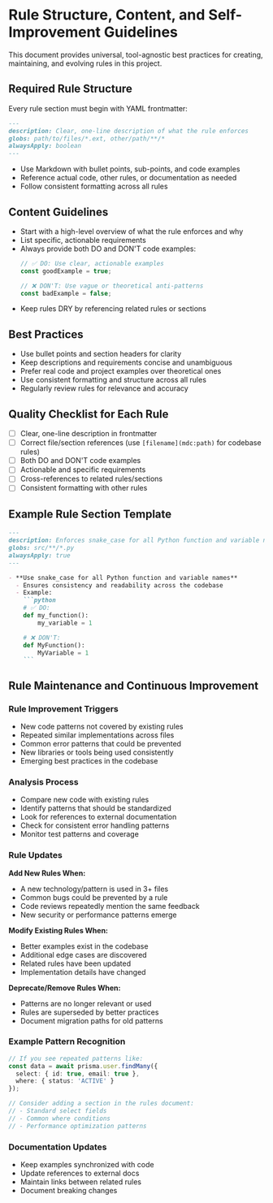 # Rule Structure, Content, and Self-Improvement Guidelines

This document provides universal, tool-agnostic best practices for creating, maintaining, and evolving rules in this project.

## Required Rule Structure

Every rule section must begin with YAML frontmatter:
```markdown
---
description: Clear, one-line description of what the rule enforces
globs: path/to/files/*.ext, other/path/**/*
alwaysApply: boolean
---
```

- Use Markdown with bullet points, sub-points, and code examples
- Reference actual code, other rules, or documentation as needed
- Follow consistent formatting across all rules

## Content Guidelines

- Start with a high-level overview of what the rule enforces and why
- List specific, actionable requirements
- Always provide both DO and DON'T code examples:
  ```typescript
  // ✅ DO: Use clear, actionable examples
  const goodExample = true;

  // ❌ DON'T: Use vague or theoretical anti-patterns
  const badExample = false;
  ```
- Keep rules DRY by referencing related rules or sections

## Best Practices

- Use bullet points and section headers for clarity
- Keep descriptions and requirements concise and unambiguous
- Prefer real code and project examples over theoretical ones
- Use consistent formatting and structure across all rules
- Regularly review rules for relevance and accuracy

## Quality Checklist for Each Rule

- [ ] Clear, one-line description in frontmatter
- [ ] Correct file/section references (use `[filename](mdc:path)` for codebase rules)
- [ ] Both DO and DON'T code examples
- [ ] Actionable and specific requirements
- [ ] Cross-references to related rules/sections
- [ ] Consistent formatting with other rules

## Example Rule Section Template

```markdown
---
description: Enforces snake_case for all Python function and variable names
globs: src/**/*.py
alwaysApply: true
---

- **Use snake_case for all Python function and variable names**
  - Ensures consistency and readability across the codebase
  - Example:
    ```python
    # ✅ DO:
    def my_function():
        my_variable = 1

    # ❌ DON'T:
    def MyFunction():
        MyVariable = 1
    ```
```

## Rule Maintenance and Continuous Improvement

### Rule Improvement Triggers
- New code patterns not covered by existing rules
- Repeated similar implementations across files
- Common error patterns that could be prevented
- New libraries or tools being used consistently
- Emerging best practices in the codebase

### Analysis Process
- Compare new code with existing rules
- Identify patterns that should be standardized
- Look for references to external documentation
- Check for consistent error handling patterns
- Monitor test patterns and coverage

### Rule Updates

**Add New Rules When:**
- A new technology/pattern is used in 3+ files
- Common bugs could be prevented by a rule
- Code reviews repeatedly mention the same feedback
- New security or performance patterns emerge

**Modify Existing Rules When:**
- Better examples exist in the codebase
- Additional edge cases are discovered
- Related rules have been updated
- Implementation details have changed

**Deprecate/Remove Rules When:**
- Patterns are no longer relevant or used
- Rules are superseded by better practices
- Document migration paths for old patterns

### Example Pattern Recognition

```typescript
// If you see repeated patterns like:
const data = await prisma.user.findMany({
  select: { id: true, email: true },
  where: { status: 'ACTIVE' }
});

// Consider adding a section in the rules document:
// - Standard select fields
// - Common where conditions
// - Performance optimization patterns
```

### Documentation Updates
- Keep examples synchronized with code
- Update references to external docs
- Maintain links between related rules
- Document breaking changes 